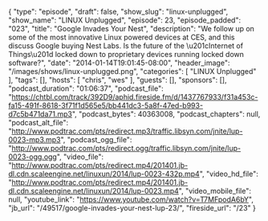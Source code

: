 {
  "type": "episode",
  "draft": false,
  "show_slug": "linux-unplugged",
  "show_name": "LINUX Unplugged",
  "episode": 23,
  "episode_padded": "023",
  "title": "Google Invades Your Nest",
  "description": "We follow up on some of the most innovative Linux powered devices at CES, and this discuss Google buying Nest Labs. Is the future of the \u201cInternet of Things\u201d locked down to proprietary devices running locked down software?",
  "date": "2014-01-14T19:01:45-08:00",
  "header_image": "/images/shows/linux-unplugged.png",
  "categories": [
    "LINUX Unplugged"
  ],
  "tags": [],
  "hosts": [
    "chris",
    "wes"
  ],
  "guests": [],
  "sponsors": [],
  "podcast_duration": "01:06:37",
  "podcast_file": "https://chtbl.com/track/392D9/aphid.fireside.fm/d/1437767933/f31a453c-fa15-491f-8618-3f71f1d565e5/bb441dc3-5a8f-47ed-b993-d7c5b471da71.mp3",
  "podcast_bytes": 40363008,
  "podcast_chapters": null,
  "podcast_alt_file": "http://www.podtrac.com/pts/redirect.mp3/traffic.libsyn.com/jnite/lup-0023-mp3.mp3",
  "podcast_ogg_file": "http://www.podtrac.com/pts/redirect.ogg/traffic.libsyn.com/jnite/lup-0023-ogg.ogg",
  "video_file": "http://www.podtrac.com/pts/redirect.mp4/201401.jb-dl.cdn.scaleengine.net/linuxun/2014/lup-0023-432p.mp4",
  "video_hd_file": "http://www.podtrac.com/pts/redirect.mp4/201401.jb-dl.cdn.scaleengine.net/linuxun/2014/lup-0023.mp4",
  "video_mobile_file": null,
  "youtube_link": "https://www.youtube.com/watch?v=T7MFpodA6bY",
  "jb_url": "/49517/google-invades-your-nest-lup-23/",
  "fireside_url": "/23"
}

